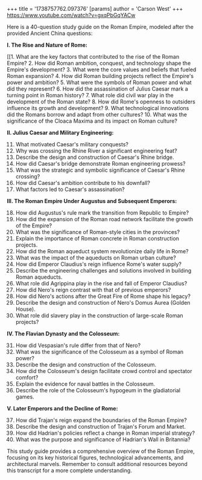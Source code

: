 +++
 title = '1738757762.097376'
[params]
	author = 'Carson West'
+++
https://www.youtube.com/watch?v=gxqPbGqYACw

Here is a 40-question study guide on the Roman Empire, modeled after the provided Ancient China questions:

**I.  The Rise and Nature of Rome:**

[[1.  What are the key factors that contributed to the rise of the Roman Empire?
2.  How did Roman ambition, conquest, and technology shape the Empire's development?
3.  What were the core values and beliefs that fueled Roman expansion?
4.  How did Roman building projects reflect the Empire's power and ambition?
5.  What were the symbols of Roman power and what did they represent?
6.  How did the assassination of Julius Caesar mark a turning point in Roman history?
7.  What role did civil war play in the development of the Roman state?
8.  How did Rome's openness to outsiders influence its growth and development?
9.  What technological innovations did the Romans borrow and adapt from other cultures?
10. What was the significance of the Cloaca Maxima and its impact on Roman culture?


**II.  Julius Caesar and Military Engineering:**

11. What motivated Caesar's military conquests?
12. Why was crossing the Rhine River a significant engineering feat?
13. Describe the design and construction of Caesar's Rhine bridge.
14. How did Caesar's bridge demonstrate Roman engineering prowess?
15. What was the strategic and symbolic significance of Caesar's Rhine crossing?
16. How did Caesar's ambition contribute to his downfall?
17. What factors led to Caesar's assassination?


**III. The Roman Empire Under Augustus and Subsequent Emperors:**

18. How did Augustus's rule mark the transition from Republic to Empire?
19. How did the expansion of the Roman road network facilitate the growth of the Empire?
20. What was the significance of Roman-style cities in the provinces?
21. Explain the importance of Roman concrete in Roman construction projects.
22. How did the Roman aqueduct system revolutionize daily life in Rome?
23. What was the impact of the aqueducts on Roman urban culture?
24. How did Emperor Claudius's reign influence Rome's water supply?
25. Describe the engineering challenges and solutions involved in building Roman aqueducts.
26. What role did Agrippina play in the rise and fall of Emperor Claudius?
27. How did Nero's reign contrast with that of previous emperors?
28. How did Nero's actions after the Great Fire of Rome shape his legacy?
29. Describe the design and construction of Nero's Domus Aurea (Golden House).
30. What role did slavery play in the construction of large-scale Roman projects?


**IV.  The Flavian Dynasty and the Colosseum:**

31. How did Vespasian's rule differ from that of Nero?
32. What was the significance of the Colosseum as a symbol of Roman power?
33. Describe the design and construction of the Colosseum.
34. How did the Colosseum's design facilitate crowd control and spectator comfort?
35. Explain the evidence for naval battles in the Colosseum.
36. Describe the role of the Colosseum's hypogeum in the gladiatorial games.


**V. Later Emperors and the Decline of Rome:**

37. How did Trajan's reign expand the boundaries of the Roman Empire?
38. Describe the design and construction of Trajan's Forum and Market.
39. How did Hadrian's policies reflect a change in Roman imperial strategy?
40. What was the purpose and significance of Hadrian's Wall in Britannia?


This study guide provides a comprehensive overview of the Roman Empire, focusing on its key historical figures, technological advancements, and architectural marvels.  Remember to consult additional resources beyond this transcript for a more complete understanding.

